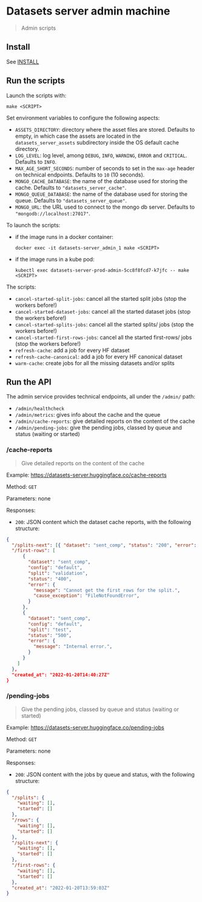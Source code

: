 # Datasets server admin machine

> Admin scripts

## Install

See [INSTALL](./INSTALL.md#Install)

## Run the scripts

Launch the scripts with:

```shell
make <SCRIPT>
```

Set environment variables to configure the following aspects:

- `ASSETS_DIRECTORY`: directory where the asset files are stored. Defaults to empty, in which case the assets are located in the `datasets_server_assets` subdirectory inside the OS default cache directory.
- `LOG_LEVEL`: log level, among `DEBUG`, `INFO`, `WARNING`, `ERROR` and `CRITICAL`. Defaults to `INFO`.
- `MAX_AGE_SHORT_SECONDS`: number of seconds to set in the `max-age` header on technical endpoints. Defaults to `10` (10 seconds).
- `MONGO_CACHE_DATABASE`: the name of the database used for storing the cache. Defaults to `"datasets_server_cache"`.
- `MONGO_QUEUE_DATABASE`: the name of the database used for storing the queue. Defaults to `"datasets_server_queue"`.
- `MONGO_URL`: the URL used to connect to the mongo db server. Defaults to `"mongodb://localhost:27017"`.

To launch the scripts:

- if the image runs in a docker container:

  ```shell
  docker exec -it datasets-server_admin_1 make <SCRIPT>
  ```

- if the image runs in a kube pod:

  ```shell
  kubectl exec datasets-server-prod-admin-5cc8f8fcd7-k7jfc -- make <SCRIPT>
  ```

The scripts:

- `cancel-started-split-jobs`: cancel all the started split jobs (stop the workers before!)
- `cancel-started-dataset-jobs`: cancel all the started dataset jobs (stop the workers before!)
- `cancel-started-splits-jobs`: cancel all the started splits/ jobs (stop the workers before!)
- `cancel-started-first-rows-jobs`: cancel all the started first-rows/ jobs (stop the workers before!)
- `refresh-cache`: add a job for every HF dataset
- `refresh-cache-canonical`: add a job for every HF canonical dataset
- `warm-cache`: create jobs for all the missing datasets and/or splits

## Run the API

The admin service provides technical endpoints, all under the `/admin/` path:

- `/admin/healthcheck`
- `/admin/metrics`: gives info about the cache and the queue
- `/admin/cache-reports`: give detailed reports on the content of the cache
- `/admin/pending-jobs`: give the pending jobs, classed by queue and status (waiting or started)

### /cache-reports

> Give detailed reports on the content of the cache

Example: https://datasets-server.huggingface.co/cache-reports

Method: `GET`

Parameters: none

Responses:

- `200`: JSON content which the dataset cache reports, with the following structure:

```json
{
  "/splits-next": [{ "dataset": "sent_comp", "status": "200", "error": null }],
  "/first-rows": [
      {
        "dataset": "sent_comp",
        "config": "default",
        "split": "validation",
        "status": "400",
        "error": {
          "message": "Cannot get the first rows for the split.",
          "cause_exception": "FileNotFoundError",
        }
      },
      {
        "dataset": "sent_comp",
        "config": "default",
        "split": "test",
        "status": "500",
        "error": {
          "message": "Internal error.",
        }
      }
    ]
  },
  "created_at": "2022-01-20T14:40:27Z"
}
```

### /pending-jobs

> Give the pending jobs, classed by queue and status (waiting or started)

Example: https://datasets-server.huggingface.co/pending-jobs

Method: `GET`

Parameters: none

Responses:

- `200`: JSON content with the jobs by queue and status, with the following structure:

```json
{
  "/splits": {
    "waiting": [],
    "started": []
  },
  "/rows": {
    "waiting": [],
    "started": []
  },
  "/splits-next": {
    "waiting": [],
    "started": []
  },
  "/first-rows": {
    "waiting": [],
    "started": []
  },
  "created_at": "2022-01-20T13:59:03Z"
}
```

